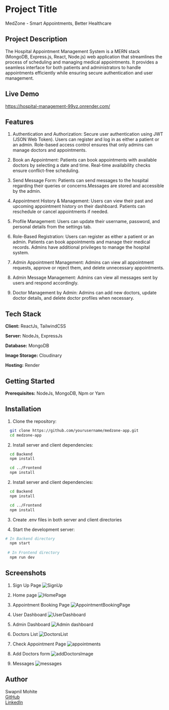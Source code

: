 
# Project Title
MedZone - Smart Appointments, Better Healthcare

## Project Description
The Hospital Appointment Management System is a MERN stack (MongoDB, Express.js, React, Node.js) web application that streamlines the process of scheduling and managing medical appointments. It provides a seamless interface for both patients and administrators to handle appointments efficiently while ensuring secure authentication and user management.





## Live Demo
https://hospital-management-99yz.onrender.com/

## Features

1. Authentication and Authorization:
Secure user authentication using JWT (JSON Web Token).
Users can register and log in as either a patient or an admin.
Role-based access control ensures that only admins can manage doctors and appointments.

2. Book an Appointment:
Patients can book appointments with available doctors by selecting a date and time.
Real-time availability checks ensure conflict-free scheduling.

3. Send Message Form:
Patients can send messages to the hospital regarding their queries or concerns.Messages are stored and accessible by the admin.

4. Appointment History & Management:
Users can view their past and upcoming appointment history on their dashboard.
Patients can reschedule or cancel appointments if needed.

5. Profile Management:
Users can update their username, password, and personal details from the settings tab.

6. Role-Based Registration:
Users can register as either a patient or an admin.
Patients can book appointments and manage their medical records.
Admins have additional privileges to manage the hospital system.

7. Admin Appointment Management:
Admins can view all appointment requests, approve or reject them, and delete unnecessary appointments.

8. Admin Message Management:
Admins can view all messages sent by users and respond accordingly.

9. Doctor Management by Admin:
Admins can add new doctors, update doctor details, and delete doctor profiles when necessary.
## Tech Stack

**Client:** ReactJs, TailwindCSS

**Server:** NodeJs, ExpressJs

**Database:** MongoDB

**Image Storage:** Cloudinary

**Hosting:** Render


## Getting Started

**Prerequisites:**
NodeJs,
MongoDB,
Npm or Yarn
## Installation

1. Clone the repository:

```bash
  git clone https://github.com/yourusername/medzone-app.git
  cd medzone-app
```
2. Install server and client dependencies:
```bash
  cd Backend
  npm install

  cd ../Frontend
  npm install
```
2. Install server and client dependencies:
```bash
  cd Backend
  npm install

  cd ../Frontend
  npm install
```
3. Create .env files in both server and client directories

4. Start the development server:
```bash
# In Backend directory
  npm start
 
 # In Frontend directory
  npm run dev
```

    
## Screenshots

1. Sign Up Page
![SignUp](https://github.com/user-attachments/assets/bcbfe3f5-140e-4883-a0bd-b88aef9d3661)

2. Home page
![HomePage](https://github.com/user-attachments/assets/fc1e8ac6-be30-4ab4-9459-609a634875b9)

3. Appointment Booking Page
![AppointmentBookingPage](https://github.com/user-attachments/assets/874550c1-68ac-4864-a987-ad6c03869de8)

4. User Dashboard
![UserDashboard](https://github.com/user-attachments/assets/77db3eb3-170d-4b53-b15c-7717b5f61190)

5. Admin Dashboard
![Admin dashboard](https://github.com/user-attachments/assets/2c09e5f3-53b5-4895-a44d-ba4fa891b242)

6. Doctors List
![DoctorsList](https://github.com/user-attachments/assets/7f562ea0-93a0-4c0e-9768-8032b1a1dbb9)

7. Check Appointment Page
![appointments](https://github.com/user-attachments/assets/34ec54ef-5b62-4357-addb-645e65d1d525)

8. Add Doctors form
![addDoctorsImage](https://github.com/user-attachments/assets/f4ff0a52-d8fb-4eff-8a2a-437ea7796fb3)

9. Messages
![messages](https://github.com/user-attachments/assets/37fae568-226d-4e36-9459-a04ae3248438)


## Author

Swapnil Mohite  
[GitHub](https://github.com/SwapnilMohite)  
[LinkedIn](https://linkedin.com/in/swapnilmohite)  
